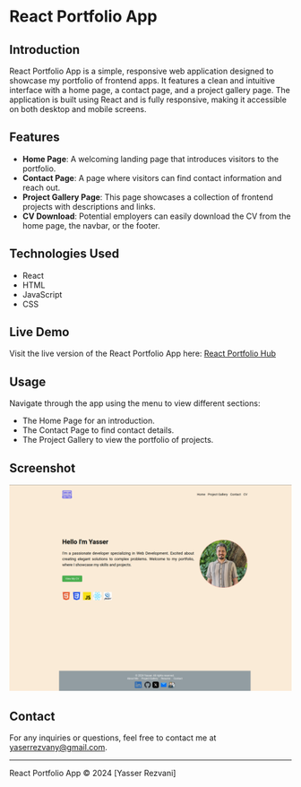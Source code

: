 # React Portfolio App

## Introduction
React Portfolio App is a simple, responsive web application designed to showcase my portfolio of frontend apps. It features a clean and intuitive interface with a home page, a contact page, and a project gallery page. The application is built using React and is fully responsive, making it accessible on both desktop and mobile screens.

## Features
- **Home Page**: A welcoming landing page that introduces visitors to the portfolio.
- **Contact Page**: A page where visitors can find contact information and reach out.
- **Project Gallery Page**: This page showcases a collection of frontend projects with descriptions and links.
- **CV Download**: Potential employers can easily download the CV from the home page, the navbar, or the footer.

## Technologies Used
- React
- HTML
- JavaScript
- CSS

## Live Demo
Visit the live version of the React Portfolio App here: [React Portfolio Hub](https://yrezvani.github.io/react-portfolio-hub/)

## Usage
Navigate through the app using the menu to view different sections:
- The Home Page for an introduction.
- The Contact Page to find contact details.
- The Project Gallery to view the portfolio of projects.

## Screenshot
![React Portfolio App Screenshot](./src/assets/images/screenshot.png)

## Contact
For any inquiries or questions, feel free to contact me at [yaserrezvany@gmail.com](mailto:yaserrezvany@gmail.com).

---

React Portfolio App © 2024 [Yasser Rezvani]
